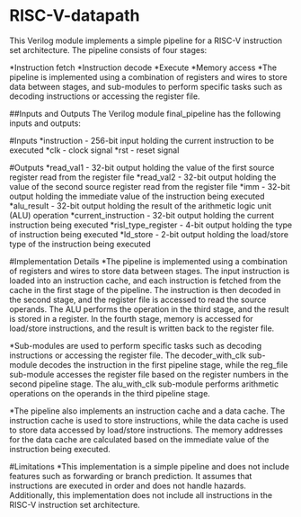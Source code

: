 # RISC-V-datapath
This Verilog module implements a simple pipeline for a RISC-V instruction set architecture. The pipeline consists of four stages:

*Instruction fetch
*Instruction decode
*Execute
*Memory access
*The pipeline is implemented using a combination of registers and wires to store data between stages, and sub-modules to perform specific tasks such as decoding instructions or accessing the register file.

##Inputs and Outputs
The Verilog module final_pipeline has the following inputs and outputs:

#Inputs
*instruction - 256-bit input holding the current instruction to be executed
*clk - clock signal
*rst - reset signal

#Outputs
*read_val1 - 32-bit output holding the value of the first source register read from the register file
*read_val2 - 32-bit output holding the value of the second source register read from the register file
*imm - 32-bit output holding the immediate value of the instruction being executed
*alu_result - 32-bit output holding the result of the arithmetic logic unit (ALU) operation
*current_instruction - 32-bit output holding the current instruction being executed
*risl_type_register - 4-bit output holding the type of instruction being executed
*ld_store - 2-bit output holding the load/store type of the instruction being executed

#Implementation Details
*The pipeline is implemented using a combination of registers and wires to store data between stages. The input instruction is loaded into an instruction cache, and each instruction is fetched from the cache in the first stage of the pipeline. The instruction is then decoded in the second stage, and the register file is accessed to read the source operands. The ALU performs the operation in the third stage, and the result is stored in a register. In the fourth stage, memory is accessed for load/store instructions, and the result is written back to the register file.

*Sub-modules are used to perform specific tasks such as decoding instructions or accessing the register file. The decoder_with_clk sub-module decodes the instruction in the first pipeline stage, while the reg_file sub-module accesses the register file based on the register numbers in the second pipeline stage. The alu_with_clk sub-module performs arithmetic operations on the operands in the third pipeline stage.

*The pipeline also implements an instruction cache and a data cache. The instruction cache is used to store instructions, while the data cache is used to store data accessed by load/store instructions. The memory addresses for the data cache are calculated based on the immediate value of the instruction being executed.

#Limitations
*This implementation is a simple pipeline and does not include features such as forwarding or branch prediction. It assumes that instructions are executed in order and does not handle hazards. Additionally, this implementation does not include all instructions in the RISC-V instruction set architecture.
